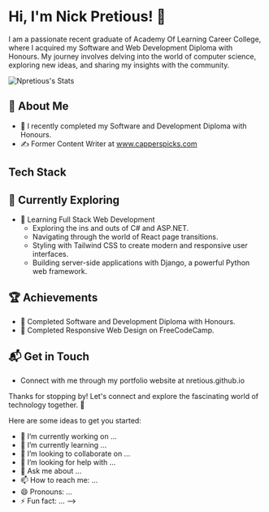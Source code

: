 # Hi, I'm Nick Pretious! 👋

I am a passionate recent graduate of Academy Of Learning Career College, where I acquired my Software and Web Development Diploma with Honours. My journey involves delving into the world of computer science, exploring new ideas, and sharing my insights with the community.

![Npretious's Stats](https://github-readme-stats.vercel.app/api?username=<Npretious>&theme=vue-dark&show_icons=true&hide_border=true&count_private=true)

## 🚀 About Me

- 🔭 I recently completed my Software and Development Diploma with Honours.
- ✍️ Former Content Writer at www.capperspicks.com

## Tech Stack

## 🌱 Currently Exploring

- 🚀 Learning Full Stack Web Development
  - Exploring the ins and outs of C# and ASP.NET.
  - Navigating through the world of React page transitions.
  - Styling with Tailwind CSS to create modern and responsive user interfaces.
  - Building server-side applications with Django, a powerful Python web framework.

 ## 🏆 Achievements

- 🌟 Completed Software and Development Diploma with Honours.
- 🌟 Completed Responsive Web Design on FreeCodeCamp.


## 📬 Get in Touch

- Connect with me through my portfolio website at nretious.github.io

Thanks for stopping by! Let's connect and explore the fascinating world of technology together. 🚀

Here are some ideas to get you started:

- 🔭 I’m currently working on ...
- 🌱 I’m currently learning ...
- 👯 I’m looking to collaborate on ...
- 🤔 I’m looking for help with ...
- 💬 Ask me about ...
- 📫 How to reach me: ...
- 😄 Pronouns: ...
- ⚡ Fun fact: ...
-->
